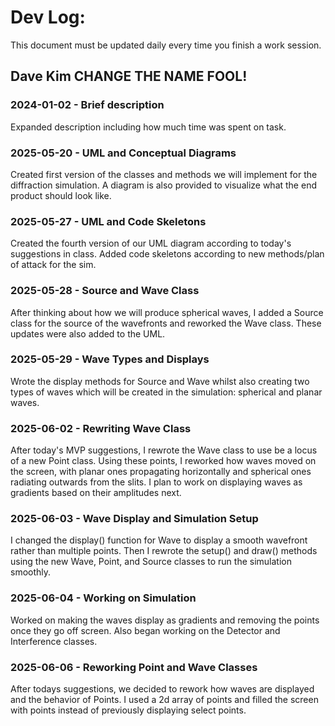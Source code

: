 # Dev Log:

This document must be updated daily every time you finish a work session.

## Dave Kim CHANGE THE NAME FOOL!

### 2024-01-02 - Brief description
Expanded description including how much time was spent on task.

### 2025-05-20 - UML and Conceptual Diagrams

Created first version of the classes and methods we will implement for the diffraction simulation. A diagram is also provided to visualize what the end product should look like.

### 2025-05-27 - UML and Code Skeletons

Created the fourth version of our UML diagram according to today's suggestions in class. Added code skeletons according to new methods/plan of attack for the sim.

### 2025-05-28 - Source and Wave Class

After thinking about how we will produce spherical waves, I added a Source class for the source of the wavefronts and reworked the Wave class. These updates were also added to the UML.

### 2025-05-29 - Wave Types and Displays

Wrote the display methods for Source and Wave whilst also creating two types of waves which will be created in the simulation: spherical and planar waves.

### 2025-06-02 - Rewriting Wave Class

After today's MVP suggestions, I rewrote the Wave class to use be a locus of a new Point class. Using these points, I reworked how waves moved on the screen, with planar ones propagating horizontally and spherical ones radiating outwards from the slits. I plan to work on displaying waves as gradients based on their amplitudes next.

### 2025-06-03 - Wave Display and Simulation Setup

I changed the display() function for Wave to display a smooth wavefront rather than multiple points. Then I rewrote the setup() and draw() methods using the new Wave, Point, and Source classes to run the simulation smoothly.

### 2025-06-04 - Working on Simulation

Worked on making the waves display as gradients and removing the points once they go off screen. Also began working on the Detector and Interference classes.

### 2025-06-06 - Reworking Point and Wave Classes

After todays suggestions, we decided to rework how waves are displayed and the behavior of Points. I used a 2d array of points and filled the screen with points instead of previously displaying select points.
